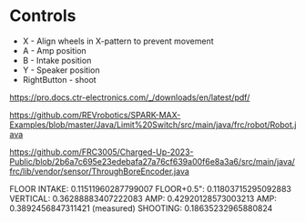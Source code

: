 
# Controls

- X - Align wheels in X-pattern to prevent movement
- A - Amp position
- B - Intake position
- Y - Speaker position
- RightButton - shoot

https://pro.docs.ctr-electronics.com/_/downloads/en/latest/pdf/

https://github.com/REVrobotics/SPARK-MAX-Examples/blob/master/Java/Limit%20Switch/src/main/java/frc/robot/Robot.java

https://github.com/FRC3005/Charged-Up-2023-Public/blob/2b6a7c695e23edebafa27a76cf639a00f6e8a3a6/src/main/java/frc/lib/vendor/sensor/ThroughBoreEncoder.java


FLOOR INTAKE: 0.11511960287799007
FLOOR+0.5": 0.11803715295092883
VERTICAL: 0.36288883407222083
AMP: 0.42920128573003213
AMP: 0.3892456847311421 (measured)
SHOOTING: 0.18635232965880824
